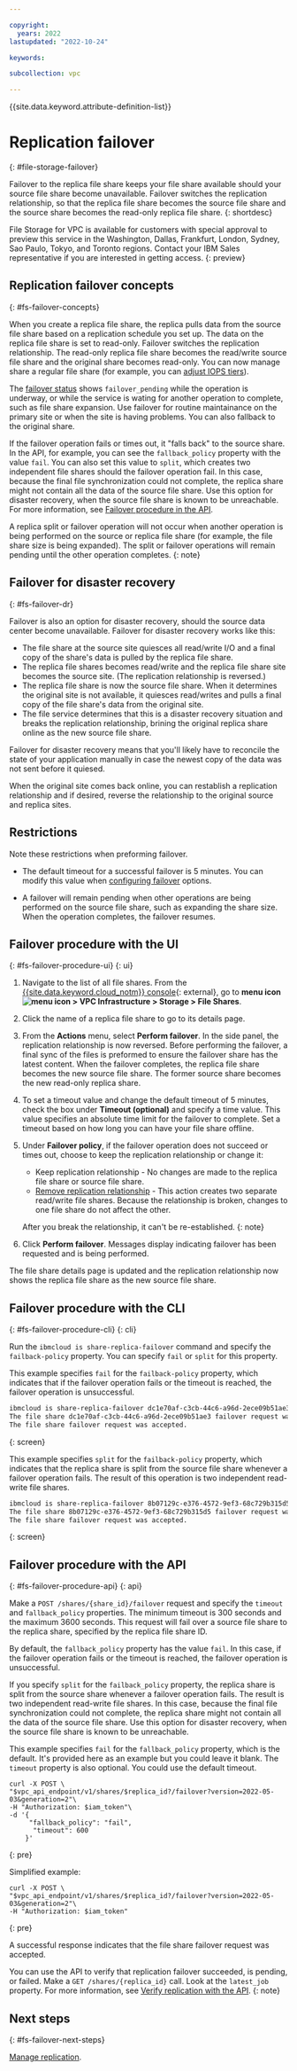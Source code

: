 ```yaml
---

copyright:
  years: 2022
lastupdated: "2022-10-24"

keywords:

subcollection: vpc

---
```


{{site.data.keyword.attribute-definition-list}}

# Replication failover
{: #file-storage-failover}

Failover to the replica file share keeps your file share available should your source file share become unavailable. Failover switches the replication relationship, so that the replica file share becomes the source file share and the source share becomes the read-only replica file share.
{: shortdesc}

File Storage for VPC is available for customers with special approval to preview this service in the Washington, Dallas, Frankfurt, London, Sydney, Sao Paulo, Tokyo, and Toronto regions. Contact your IBM Sales representative if you are interested in getting access.
{: preview}

## Replication failover concepts
{: #fs-failover-concepts}

When you create a replica file share, the replica pulls data from the source file share based on a replication schedule you set up. The data on the replica file share is set to read-only. Failover switches the replication relationship. The read-only replica file share becomes the read/write source file share and the original share becomes read-only. You can now manage share a regular file share (for example, you can [adjust IOPS tiers](/docs/vpc?topic=vpc-adjusting-share-iops)). 

The [failover status](/docs/vpc?topic=vpc-file-storage-managing&interface=api#file-storage-vpc-status) shows `failover_pending` while the operation is underway, or while the service is wating for another operation to complete, such as file share expansion. Use failover for routine maintainance on the primary site or when the site is having problems. You can also fallback to the original share.

If the failover operation fails or times out, it "falls back" to the source share. In the API, for example, you can see the `fallback_policy` property with the value `fail`. You can also set this value to `split`, which creates two independent file shares should the failover operation fail. In this case, because the final file synchronization could not complete, the replica share might not contain all the data of the source file share. Use this option for disaster recovery, when the source file share is known to be unreachable. For more information, see [Failover procedure in the API](#fs-failover-procedure-api).

A replica split or failover operation will not occur when another operation is being performed on the source or replica file share (for example, the file share size is being expanded). The split or failover operations will remain pending until the other operation completes.
{: note}

## Failover for disaster recovery
{: #fs-failover-dr}

Failover is also an option for disaster recovery, should the source data center become unavailable. Failover for disaster recovery works like this:

* The file share at the source site quiesces all read/write I/O and a final copy of the share's data is pulled by the replica file share.
* The replica file shares becomes read/write and the replica file share site becomes the source site. (The replication relationship is reversed.)
* The replica file share is now the source file share. When it determines the original site is not available, it quiesces read/writes and pulls a final copy of the file share's data from the original site.
* The file service determines that this is a disaster recovery situation and breaks the replication relationship, brining the original replica share online as the new source file share.

Failover for disaster recovery means that you'll likely have to reconcile the state of your application manually in case the newest copy of the data was not sent before it quiesed. 

When the original site comes back online, you can restablish a replication relationship and if desired, reverse the relationship to the original source and replica sites.

## Restrictions

Note these restrictions when preforming failover.

* The default timeout for a successful failover is 5 minutes. You can modify this value when [configuring failover](/docs/vpc?topic=vpc-file-storage-failover&interface=ui#fs-failover-procedure-ui) options.

* A failover will remain pending when other operations are being performed on the source file share, such as expanding the share size. When the operation completes, the failover resumes.

## Failover procedure with the UI
{: #fs-failover-procedure-ui}
{: ui}

1. Navigate to the list of all file shares. From the [{{site.data.keyword.cloud_notm}} console](https://{DomainName}/vpc-ext){: external}, go to **menu icon ![menu icon](../../icons/icon_hamburger.svg) > VPC Infrastructure > Storage > File Shares**.

2. Click the name of a replica file share to go to its details page. 

3. From the **Actions** menu, select **Perform failover**. In the side panel, the replication relationship is now reversed. Before performing the failover, a final sync of the files is preformed to ensure the failover share has the latest content. When the failover completes, the replica file share becomes the new source file share. The former source share becomes the new read-only replica share.

4. To set a timeout value and change the default timeout of 5 minutes, check the box under **Timeout (optional)** and specify a time value. This value specifies an absolute time limit for the failover to complete. Set a timeout based on how long you can have your file share offline.

5. Under **Failover policy**, if the failover operation does not succeed or times out, choose to keep the replication relationship or change it:
    * Keep replication relationship - No changes are made to the replica file share or source file share.
    * [Remove replication relationship](/docs/vpc?topic=vpc-file-storage-manage-replication#fs-remove-replication) - This action creates two separate read/write file shares. Because the relationship is broken, changes to one file share do not affect the other. 
    
    After you break the relationship, it can't be re-established.
    {: note}

6. Click **Perform failover**. Messages display indicating failover has been requested and is being performed.

The file share details page is updated and the replication relationship now shows the replica file share as the new source file share.

## Failover procedure with the CLI
{: #fs-failover-procedure-cli}
{: cli}

Run the `ibmcloud is share-replica-failover` command and specify the `failback-policy` property. You can specify `fail` or `split` for this property.

This example specifies `fail` for the `failback-policy` property, which indicates that if the failover operation fails or the timeout is reached, the failover operation is unsuccessful.

```bash
ibmcloud is share-replica-failover dc1e70af-c3cb-44c6-a96d-2ece09b51ae3 --fallback-policy fail
The file share dc1e70af-c3cb-44c6-a96d-2ece09b51ae3 failover request was accepted under account VPC as user myuser@mycompany.com...
The file share failover request was accepted.
```
{: screen}

This example specifies `split` for the `failback-policy` property, which indicates that the replica share is split from the source file share whenever a failover operation fails. The result of this operation is two independent read-write file shares. 

```bash
ibmcloud is share-replica-failover 8b07129c-e376-4572-9ef3-68c729b315d5 --fallback-policy split 
The file share 8b07129c-e376-4572-9ef3-68c729b315d5 failover request was accepted under account VPC as user myuser@mycompany.com...
The file share failover request was accepted.
```
{: screen}

## Failover procedure with the API
{: #fs-failover-procedure-api}
{: api}

Make a `POST /shares/{share_id}/failover` request and specify the `timeout` and `fallback_policy` properties. The minimum timeout is 300 seconds and the maximum 3600 seconds. This request will fail over a source file share to the replica share, specified by the replica file share ID. 

By default, the `fallback_policy` property has the value `fail`. In this case, if the failover operation fails or the timeout is reached, the failover operation is unsuccessful.

If you specify `split` for the `failback_policy` property, the replica share is split from the source share whenever a failover operation fails. The result is two independent read-write file shares. In this case, because the final file synchronization could not complete, the replica share might not contain all the data of the source file share. Use this option for disaster recovery, when the source file share is known to be unreachable.

This example specifies `fail` for the `fallback_policy` property, which is the default. It's provided here as an example but you could leave it blank. The `timeout` property is also optional. You could use the default timeout.

```curl
curl -X POST \ 
"$vpc_api_endpoint/v1/shares/$replica_id?/failover?version=2022-05-03&generation=2"\
-H "Authorization: $iam_token"\
-d '{
     "fallback_policy": "fail",
      "timeout": 600
    }'
```
{: pre}

Simplified example:

```curl
curl -X POST \ 
"$vpc_api_endpoint/v1/shares/$replica_id?/failover?version=2022-05-03&generation=2"\
-H "Authorization: $iam_token"
```
{: pre}

A successful response indicates that the file share failover request was accepted.

You can use the API to verify that replication failover succeeded, is pending, or failed. Make a `GET /shares/{replica_id}` call. Look at the `latest_job` property. For more information, see [Verify replication with the API](/docs/vpc?topic=vpc-file-storage-manage-replication&interface=api#fs-verify-replica-api).
{: note}

## Next steps
{: #fs-failover-next-steps}

[Manage replication](/docs/vpc?topic=vpc-file-storage-manage-replication).
